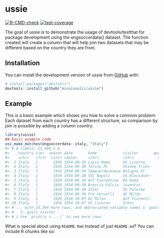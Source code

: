 
# ussie

<!-- badges: start -->

[![R-CMD-check](https://github.com/miosisoniii/ussie/workflows/R-CMD-check/badge.svg)](https://github.com/miosisoniii/ussie/actions)
[![test-coverage](https://github.com/miosisoniii/ussie/workflows/test-coverage/badge.svg)](https://github.com/miosisoniii/ussie/actions)
<!-- badges: end -->

The goal of ussie is to demonstrate the usage of devtools/testthat for
package development using the engsoccerdata() dataset. The function
created will create a column that will help join two datasets that may
be different based on the country they are from.

## Installation

You can install the development version of ussie from
[GitHub](https://github.com/) with:

``` r
# install.packages("devtools")
devtools::install_github("miosisoniii/ussie")
```

## Example

This is a basic example which shows you how to solve a common problem:
Each dataset from each country has a different structure, so comparison
by join is possible by adding a column *country*.

``` r
library(ussie)
## basic example code
uss_make_matches(engsoccerdata::italy, "Italy")
#> # A tibble: 25,404 x 8
#>    country tier  season date       home            visitor       goals~1 goals~2
#>    <chr>   <fct>  <int> <date>     <chr>           <chr>           <int>   <int>
#>  1 Italy   1       1934 1934-09-30 Lazio Roma      US Livorno          6       1
#>  2 Italy   1       1934 1934-09-30 Torino FC       Unione Tries~       3       1
#>  3 Italy   1       1934 1934-09-30 Sampierdarenese Bologna FC          2       1
#>  4 Italy   1       1934 1934-09-30 SSC Napoli      US Alessandr~       0       1
#>  5 Italy   1       1934 1934-09-30 ACF Fiorentina  AS Roma             4       1
#>  6 Italy   1       1934 1934-09-30 Brescia Calcio  Juventus            0       2
#>  7 Italy   1       1934 1934-09-30 Inter           US Palermo          3       0
#>  8 Italy   1       1934 1934-09-30 Pro Vercelli    AC Milan            1       2
#>  9 Italy   1       1934 1934-10-07 AC Milan        ACF Fiorenti~       1       1
#> 10 Italy   1       1934 1934-10-07 US Livorno      Inter               1       1
#> # ... with 25,394 more rows, and abbreviated variable names 1: goals_home,
#> #   2: goals_visitor
#> # i Use `print(n = ...)` to see more rows
```

What is special about using `README.Rmd` instead of just `README.md`?
You can include R chunks like so:
